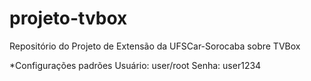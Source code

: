 # projeto-tvbox
Repositório do Projeto de Extensão da UFSCar-Sorocaba sobre TVBox


*Configurações padrões
Usuário: user/root
Senha: user1234
